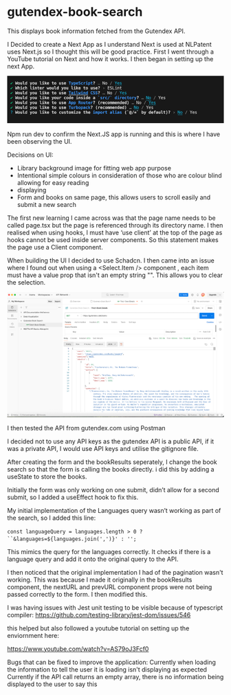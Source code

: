 # gutendex-book-search
This displays book information fetched from the Gutendex API.

I Decided to create a Next App as I understand Next is used at NLPatent uses Next.js so I thought this will be good practice. 
First I went through a YouTube tutorial on Next and how it works. I then began in setting up the next App. 

![Alt text](image.png)

Npm run dev to confirm the Next.JS app is running and this is where I have been observing the UI.

Decisions on UI:
- Library background image for fitting web app purpose
- Intentional simple colours in consideration of those who are colour blind allowing for easy reading
- displaying
- Form and books on same page, this allows users to scroll easily and submit a new search

The first new learning I came across was that the page name needs to be called page.tsx but the page is referenced through its directory name.
I then realised when using hooks, I must have ‘use client’ at the top of the page as hooks cannot be used inside server components. So this statement makes the page use a Client component.

When building the UI I decided to use Schadcn.
I then came into an issue where I found out  when using a <Select.Item /> component , each item must have a value prop that isn't an empty string "". This allows you to clear the selection.

![Alt text](image-1.png)

I then tested the API from gutendex.com using Postman

I decided not to use any API keys as the gutendex API is a public API, if it was a private API, I would use API keys and utilise the gitignore file.

After creating the form and the bookResults seperately, I change the book search so that the form is calling the books directly. i did this by adding a useState to store the books.

Initially the form was only working on one submit, didn’t allow for a second submit, so I added a useEffect hook to fix this.

My initial implementation of the Languages query wasn’t working as part of the search, so I added this line:

`const languageQuery = languages.length > 0 ? ``&languages=${languages.join(',')}' : '';`

This mimics the query for the languages correctly. It checks if there is a language query and add it onto the original query to the API.


I then noticed that the original implementation I had of the pagination wasn't working. This was because I made it originally in the bookResults component, the nextURL and prevURL component props were not being passed correctly to the form. I then modified this. 

I was having issues with Jest unit testing to be visible because of typescript compiler:
https://github.com/testing-library/jest-dom/issues/546

this helped but also followed a youtube tutorial on setting up the enviornment here:

https://www.youtube.com/watch?v=AS79oJ3Fcf0


Bugs that can be fixed to improve the application:
Currently when loading the information to tell the user it is loading isn't displaying as expected
Currently if the API call returns an empty array, there is no information being displayed to the user to say this